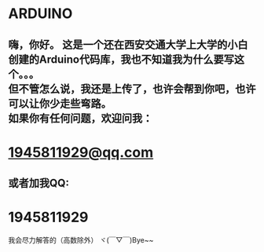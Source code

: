 # ARDUINO
 嗨，你好。
 这是一个还在西安交通大学上大学的小白创建的Arduino代码库，我也不知道我为什么要写这个。。。  
 但不管怎么说，我还是上传了，也许会帮到你吧，也许可以让你少走些弯路。  
 如果你有任何问题，欢迎问我：
 -------------------------
 1945811929@qq.com  
 ==============================
 或者加我QQ:
 -------------------------
 1945811929
 ===================================
 我会尽力解答的（高数除外）
 ヾ(￣▽￣)Bye~~
 
 
